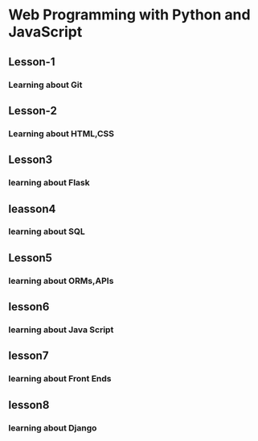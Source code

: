 # Web Programming with Python and JavaScript
<html>
  <h2>Lesson-1</h2>
  <h3>Learning about Git</h3>
  <h2>Lesson-2</h2>
  <h3>Learning about HTML,CSS</h3>
  <h2>Lesson3</h2>
  <h3>learning about Flask </h3>
  <h2>leasson4</h2>
  <h3>learning about SQL </h3>
  <h2>Lesson5</h2>
  <h3>learning about ORMs,APIs </h3>
  <h2>lesson6</h2>
  <h3>learning about Java Script </h3>
  <h2>lesson7</h2>
  <h3>learning about Front Ends </h3>
  <h2>lesson8</h2>
  <h3>learning about Django </h3>
  </html>
